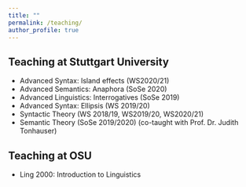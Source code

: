 ```yaml
---
title: ""
permalink: /teaching/
author_profile: true
---
```


<h2>Teaching at Stuttgart University</h2>

<ul>
  <li>Advanced Syntax: Island effects (WS2020/21)</li>
  <li>Advanced Semantics: Anaphora (SoSe 2020)</li>
  <li>Advanced Linguistics: Interrogatives (SoSe 2019)</li>
  <li>Advanced Syntax: Ellipsis (WS 2019/20)</li>
  <li>Syntactic Theory (WS 2018/19, WS2019/20, WS2020/21)</li>
  <li>Semantic Theory (SoSe 2019/2020) (co-taught with Prof. Dr. Judith Tonhauser)</li>
</ul>

<h2>Teaching at OSU</h2>
<ul>
  <li>Ling 2000: Introduction to Linguistics</li>
</ul>
